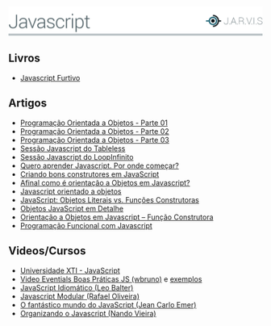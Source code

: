 ![](../_covers/png/cover-javascript.png)

## Livros
- [Javascript Furtivo](https://leanpub.com/javascriptfurtivo/)

## Artigos
- [Programação Orientada a Objetos - Parte 01](http://pedronauck.com/programacao/programacao-orientada-objetos-oop-parte-01)
- [Programação Orientada a Objetos - Parte 02](http://pedronauck.com/programacao/programacao-orientada-objetos-oop-parte-02)
- [Programação Orientada a Objetos - Parte 03](http://pedronauck.com/programacao/programacao-orientada-objetos-oop-parte-03)
- [Sessão Javascript do Tableless](http://tableless.com.br/code/javascript/)
- [Sessão Javascript do LoopInfinito](http://loopinfinito.com.br/tag/javascript/)
- [Quero aprender Javascript. Por onde começar?](http://www.luiztiago.com/post/34760239764/quero-aprender-ou-conhecer-melhor-javascript-por-onde)
- [Criando bons construtores em JavaScript](http://jcemer.com/construtores-em-javascript.html)
- [Afinal como é orientação a Objetos em Javascript?](wbruno.com.br/javascript-puro/afinal-como-e-orientacao-a-objetos-em-javascript-exemplos/)
- [Javascript orientado a objetos](https://developer.mozilla.org/pt-PT/docs/Javascript_orientado_a_objetos)
- [JavaScript: Objetos Literais vs. Funções Construtoras](http://tableless.com.br/javascript-objetos-literais-vs-funcoes-construtoras/#.UsiOdlQ2Dsr)
- [Objetos JavaScript em Detalhe](http://javascriptbrasil.com/2013/10/07/objetos-javascript-em-detalhe/)
- [Orientação a Objetos em Javascript – Função Construtora](http://javascriptbrasil.com/2013/05/28/orientacao-a-objetos-em-javascript-funcao-construtora/)
- [Programação Funcional com Javascript](imasters.com.br/front-end/javascript/programacao-funcional-com-javascript/)

## Videos/Cursos
- [Universidade XTI - JavaScript](https://www.youtube.com/watch?v=64glGcmkHNI&list=PL48981947BAC7C172)
- [Video Eventials Boas Práticas JS (wbruno)](https://www.eventials.com/pinceladasdaweb/javascript-boas-praticas-e-otimizacoes/) e [exemplos](https://github.com/wbruno/boas-praticas-js)
- [JavaScript Idiomático (Leo Balter)](http://setemasters.imasters.com.br/conversas/javascript-idiomatico/)
- [Javascript Modular (Rafael Oliveira)](https://www.youtube.com/watch?v=HBTwzsqA3E0)
- [O fantástico mundo do JavaScript (Jean Carlo Emer)](http://www.youtube.com/watch?v=Zn7B-X0y5qs)
- [Organizando o Javascript (Nando Vieira)](https://www.youtube.com/watch?v=x9vDemjWmZQ)
